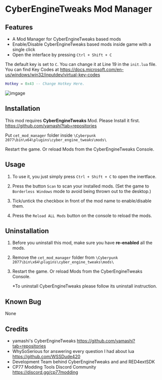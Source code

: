# CyberEngineTweaks Mod Manager

## Features

- A Mod Manager for CyberEngineTweaks based mods
- Enable/Disable CyberEngineTweaks based mods inside game with a single click
- Open the interface by pressing `Ctrl + Shift + C`

The default key is set to `C`. You can change it at Line 19 in the `init.lua` file. You can find Key Codes at https://docs.microsoft.com/en-us/windows/win32/inputdev/virtual-key-codes

```lua
Hotkey = 0x43 -- Change Hotkey Here.
```

![imgage](https://staticdelivery.nexusmods.com/mods/3333/images/895/895-1610480969-1242777005.png)

## Installation

This mod requires **CyberEngineTweaks** Mod. Please Install it first. https://github.com/yamashi?tab=repositories

Put `cet_mod_manager` folder inside `\Cyberpunk 2077\bin\x64\plugins\cyber_engine_tweaks\mods\`

Restart the game. Or reload Mods from the CyberEngineTweaks Console.

## Usage

1. To use it, you just simply press `Ctrl + Shift + C` to open the inertface.

2. Press the button `Scan` to scan your installed mods. (Set the game to `Borderless Windows` mode to avoid being thrown out to the desktop.)

3. Tick/untick the checkbox in front of the mod name to enable/disable them.

4. Press the `Reload ALL Mods` button on the console to reload the mods.

## Uninstallation

1. Before you uninstall this mod, make sure you have **re-enabled** all the mods.

2. Remove the `cet_mod_manager` folder from `\Cyberpunk 2077\bin\x64\plugins\cyber_engine_tweaks\mods\`

3. Restart the game. Or reload Mods from the CyberEngineTweaks Console.

   *To uninstall CyberEngineTweaks please follow its uninstall instruction.
   
## Known Bug

None

## Credits

- yamashi's CyberEngineTweaks https://github.com/yamashi?tab=repositories
- WhySoSerious for answering every question I had about lua https://github.com/WSSDude420
- Development Team behind CyberEngineTweaks and and RED4extSDK
- CP77 Modding Tools Discord Community https://discord.gg/cp77modding
